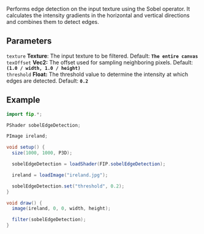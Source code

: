 Performs edge detection on the input texture using the Sobel operator. It calculates the intensity gradients in the horizontal and vertical directions and combines them to detect edges. 

## Parameters
`texture` **Texture**: The input texture to be filtered. Default: **`The entire canvas`**
<br>
`texOffset` **Vec2:** The offset used for sampling neighboring pixels. Default: **`(1.0 / width, 1.0 / height)`**
<br>
`threshold` **Float:** The threshold value to determine the intensity at which edges are detected. Default: **`0.2`**

## Example
```java
import fip.*;

PShader sobelEdgeDetection;

PImage ireland;

void setup() {
  size(1000, 1000, P3D);

  sobelEdgeDetection = loadShader(FIP.sobelEdgeDetection);

  ireland = loadImage("ireland.jpg");

  sobelEdgeDetection.set("threshold", 0.2);
}

void draw() {
  image(ireland, 0, 0, width, height);

  filter(sobelEdgeDetection);
}

```